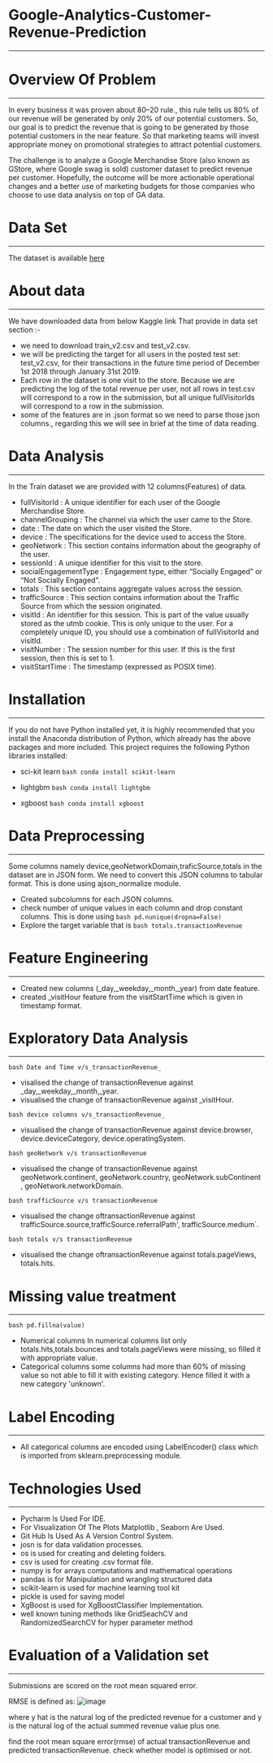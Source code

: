 # Google-Analytics-Customer-Revenue-Prediction
-------------------------------------------------------

# Overview Of Problem
----------------------------------------------------------------------

In every business it was proven about 80–20 rule., this rule tells us 80% of our revenue will be generated by only 20% of our potential customers. So, our goal is to predict the revenue that is going to be generated by those potential customers in the near feature. So that marketing teams will invest appropriate money on promotional strategies to attract potential customers.

The challenge is to analyze a Google Merchandise Store (also known as GStore, where Google swag is sold) customer dataset to predict revenue per customer. Hopefully, the outcome will be more actionable operational changes and a better use of marketing budgets for those companies who choose to use data analysis on top of GA data.

# Data Set
--------------------------------------------------------------------------

The dataset is available [here](https://www.kaggle.com/c/ga-customer-revenue-prediction/data)

# About data 
--------------------------------------------------------------------------

We have downloaded data from below Kaggle link That provide in data set section :-

 * we need to download train_v2.csv and test_v2.csv.
 * we will be predicting the target for all users in the posted test set: test_v2.csv, for their transactions in the future time period of December 1st 2018 through January 31st 2019.
 * Each row in the dataset is one visit to the store. Because we are predicting the log of the total revenue per user, not all rows in test.csv will correspond to a row in the submission, but all unique fullVisitorIds will correspond to a row in the submission.
 * some of the features are in .json format so we need to parse those json columns., regarding this we will see in brief at the time of data reading.

# Data Analysis
------------------------------------------------------------------------

In the Train dataset we are provided with 12 columns(Features) of data.

 * fullVisitorId : A unique identifier for each user of the Google Merchandise Store.
 * channelGrouping : The channel via which the user came to the Store.
 * date : The date on which the user visited the Store.
 * device : The specifications for the device used to access the Store.
 * geoNetwork : This section contains information about the geography of the user.
 * sessionId : A unique identifier for this visit to the store.
 * socialEngagementType : Engagement type, either “Socially Engaged” or “Not Socially Engaged”.
 * totals : This section contains aggregate values across the session.
 * trafficSource : This section contains information about the Traffic Source from which the session originated.
 * visitId : An identifier for this session. This is part of the value usually stored as the utmb cookie. This is only unique to the user. For a completely unique ID, you should use a combination of fullVisitorId and visitId.
 * visitNumber : The session number for this user. If this is the first session, then this is set to 1.
 * visitStartTime : The timestamp (expressed as POSIX time).

# Installation
-------------------------------------------------------------------------------------

If you do not have Python installed yet, it is highly recommended that you install the Anaconda distribution of Python, which already has the above packages and more included. This project requires the following Python libraries installed:

* sci-kit learn
```bash conda install scikit-learn ``` 

* lightgbm
```bash conda install lightgbm ```

* xgboost
```bash conda install xgboost ```
  
# Data Preprocessing
  ---------------------------------------------------------------------

Some columns namely device,geoNetworkDomain,traficSource,totals in the dataset are in JSON form. We need to convert this JSON columns to tabular format. This is done using ajson_normalize module.

* Created subcolumns for each JSON columns.
* check number of unique values in each column and drop constant columns. This is done using
```bash pd.nunique(dropna=False)``` 
* Explore the target variable that is ```bash totals.transactionRevenue```

# Feature Engineering
--------------------------------------------------------------------------------

 * Created new columns (_day,_weekday,_month,_year) from date feature.
 * created _visitHour feature from the visitStartTime which is given in timestamp format.

# Exploratory Data Analysis
----------------------------------------------------------------------------------

```bash Date and Time v/s_transactionRevenue_```

 * visalised the change of transactionRevenue against _day,_weekday,_month,_year.
 * visualised the change of transactionRevenue against _visitHour.

```bash device columns v/s_transactionRevenue_```

 * visualised the change of transactionRevenue against device.browser, device.deviceCategory, device.operatingSystem.

```bash geoNetwork v/s transactionRevenue```

 * visualised the change of transactionRevenue against geoNetwork.continent, geoNetwork.country, geoNetwork.subContinent , geoNetwork.networkDomain.

```bash trafficSource v/s transactionRevenue```

 * visualised the change oftransactionRevenue against trafficSource.source,trafficSource.referralPath', trafficSource.medium`.

```bash totals v/s transactionRevenue```

 * visualised the change oftransactionRevenue against totals.pageViews, totals.hits.

# Missing value treatment
-----------------------------------------------------

```bash pd.fillna(value)```

 * Numerical columns In numerical columns list only totals.hits,totals.bounces and totals.pageViews were missing, so filled it with appropriate value.
 * Categorical columns some columns had more than 60% of missing value so not able to fill it with existing category. Hence filled it with a new category 'unknown'.

# Label Encoding
----------------------------------------------------------------------

 * All categorical columns are encoded using LabelEncoder() class which is imported from sklearn.preprocessing module.

# Technologies Used
---------------------------------------------------------------

 * Pycharm Is Used For IDE.
 * For Visualization Of The Plots Matplotlib , Seaborn Are Used.
 * Git Hub Is Used As A Version Control System.
 * josn is for data validation processes.
 * os is used for creating and deleting folders.
 * csv is used for creating .csv format file.
 * numpy is for arrays computations and mathematical operations
 * pandas is for Manipulation and wrangling structured data
 * scikit-learn is used for machine learning tool kit
 * pickle is used for saving model
 * XgBoost is used for XgBoostClassifier Implementation.
 * well known tuning methods like GridSeachCV and RandomizedSearchCV for hyper parameter method

# Evaluation of a Validation set
-----------------------------------------------------------------------------------

Submissions are scored on the root mean squared error.

RMSE is defined as:
![image](https://user-images.githubusercontent.com/76476273/138594782-5d3b029c-b2b3-4240-9e10-ab784396083e.png)




where y hat is the natural log of the predicted revenue for a customer and y is the natural log of the actual summed revenue value plus one.

find the root mean square error(rmse) of actual transactionRevenue and predicted transactionRevenue. check whether model is optimised or not.

